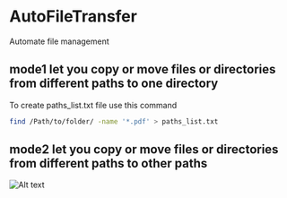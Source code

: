 # AutoFileTransfer
Automate file management


## mode1 let you copy or move files or directories from different paths to one directory
To create paths_list.txt file use this command
```bash
find /Path/to/folder/ -name '*.pdf' > paths_list.txt
```

## mode2 let you copy or move files or directories from different paths to other paths
![Alt text](https://github.com/secfrog/FileManager/tree/main/mode2/example.png)
